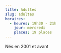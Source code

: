 ```yaml
---
title: Adultes
slug: adultes
horaires:
  - heures: 19h30 - 21h
    jour: mercredi
    places: 19 places
---
```

Nés en 2001 et avant
